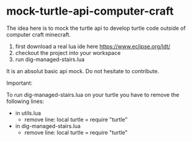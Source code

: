 # mock-turtle-api-computer-craft

The idea here is to mock the turtle api to develop turtle code outside of computer craft minecraft.

1) first download a real lua ide here https://www.eclipse.org/ldt/
2) checkout the project into your workspace
3) run dig-managed-stairs.lua

It is an absolut basic api mock. Do not hesitate to contribute.

Important:

To run dig-managed-stairs.lua on your turtle you have to remove the following lines:
- in utils.lua
  - remove line: local turtle = require "turtle"
- in dig-managed-stairs.lua
  - remove line: local turtle = require "turtle"
